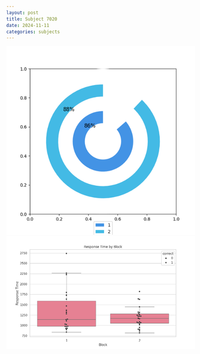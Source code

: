 ```yaml
---
layout: post
title: Subject 7020
date: 2024-11-11
categories: subjects
---
```


![](data/7020/run-31/7020__acc_test.png)
![](data/7020/run-31/7020_rt.png)
